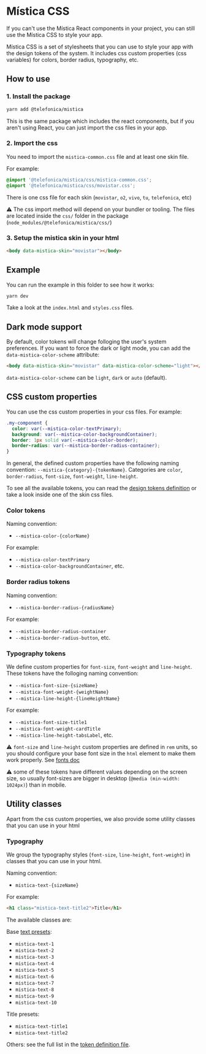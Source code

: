 # Mística CSS

If you can't use the Mística React components in your project, you can still use the Mística CSS to style your
app.

Mística CSS is a set of stylesheets that you can use to style your app with the design tokens of the system.
It includes css custom properties (css variables) for colors, border radius, typography, etc.

## How to use

### 1. Install the package

```bash
yarn add @telefonica/mistica
```

This is the same package which includes the react components, but if you aren't using React, you can just
import the css files in your app.

### 2. Import the css

You need to import the `mistica-common.css` file and at least one skin file.

For example:

```css
@import '@telefonica/mistica/css/mistica-common.css';
@import '@telefonica/mistica/css/movistar.css';
```

There is one css file for each skin (`movistar`, `o2`, `vivo`, `tu`, `telefonica`, etc)

:warning: The css import method will depend on your bundler or tooling. The files are located inside the
`css/` folder in the package (`node_modules/@telefonica/mistica/css/`)

### 3. Setup the mistica skin in your html

```html
<body data-mistica-skin="movistar"></body>
```

## Example

You can run the example in this folder to see how it works:

```bash
yarn dev
```

Take a look at the `index.html` and `styles.css` files.

## Dark mode support

By default, color tokens will change folloging the user's system preferences. If you want to force the dark or
light mode, you can add the `data-mistica-color-scheme` attribute:

```html
<body data-mistica-skin="movistar" data-mistica-color-scheme="light"></body>
```

`data-mistica-color-scheme` can be `light`, `dark` or `auto` (default).

## CSS custom properties

You can use the css custom properties in your css files. For example:

```css
.my-component {
  color: var(--mistica-color-textPrimary);
  background: var(--mistica-color-backgroundContainer);
  border: 1px solid var(--mistica-color-border);
  border-radius: var(--mistica-border-radius-container);
}
```

In general, the defined custom properties have the following naming convention:
`--mistica-{category}-{tokenName}`. Categories are `color`, `border-radius`, `font-size`, `font-weight`,
`line-height`.

To see all the available tokens, you can read the
[design tokens definition](https://github.com/Telefonica/mistica-design/blob/production/tokens/movistar.json)
or take a look inside one of the skin css files.

### Color tokens

Naming convention:

- `--mistica-color-{colorName}`

For example:

- `--mistica-color-textPrimary`
- `--mistica-color-backgroundContainer`, etc.

### Border radius tokens

Naming convention:

- `--mistica-border-radius-{radiusName}`

For example:

- `--mistica-border-radius-container`
- `--mistica-border-radius-button`, etc.

### Typography tokens

We define custom properties for `font-size`, `font-weight` and `line-height`. These tokens have the folloging
naming convention:

- `--mistica-font-size-{sizeName}`
- `--mistica-font-weight-{weightName}`
- `--mistica-line-height-{lineHeightName}`

For example:

- `--mistica-font-size-title1`
- `--mistica-font-weight-cardTitle`
- `--mistica-line-height-tabsLabel`, etc.

:warning: `font-size` and `line-height` custom properties are defined in `rem` units, so you should configure
your base font size in the `html` element to make them work properly. See
[fonts doc](https://github.com/Telefonica/mistica-web/blob/master/doc/fonts.md#dynamic-font-sizes)

:warning: some of these tokens have different values depending on the screen size, so usually font-sizes are
bigger in desktop (`@media (min-width: 1024px)`) than in mobile.

## Utility classes

Apart from the css custom properties, we also provide some utility classes that you can use in your html

### Typography

We group the typography styles (`font-size`, `line-height`, `font-weight`) in classes that you can use in your
html.

Naming convention:

- `mistica-text-{sizeName}`

For example:

```html
<h1 class="mistica-text-title2">Title</h1>
```

The available classes are:

Base [text presets](https://mistica-web.vercel.app/?path=/story/components-text--text-components):

- `mistica-text-1`
- `mistica-text-2`
- `mistica-text-3`
- `mistica-text-4`
- `mistica-text-5`
- `mistica-text-6`
- `mistica-text-7`
- `mistica-text-8`
- `mistica-text-9`
- `mistica-text-10`

Title presets:

- `mistica-text-title1`
- `mistica-text-title2`

Others: see the full list in the
[token definition file](https://github.com/Telefonica/mistica-design/blob/production/tokens/movistar.json#L1384).
